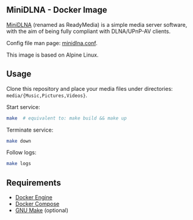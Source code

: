 ## MiniDLNA - Docker Image

[MiniDLNA](https://sourceforge.net/projects/minidlna/) (renamed as ReadyMedia) is a simple media server software, with the aim of being fully compliant with DLNA/UPnP-AV clients.

Config file man page: [minidlna.conf](https://manpages.ubuntu.com/manpages/bionic/man5/minidlna.conf.5.html).

This image is based on Alpine Linux.

## Usage
Clone this repository and place your media files under directories: `media/{Music,Pictures,Videos}`.

Start service:
```sh
make  # equivalent to: make build && make up
```

Terminate service:
```sh
make down
```

Follow logs:
```sh
make logs
```

## Requirements
- [Docker Engine](https://docs.docker.com/engine/)
- [Docker Compose](https://docs.docker.com/compose/)
- [GNU Make](https://www.gnu.org/software/make/) (optional)
